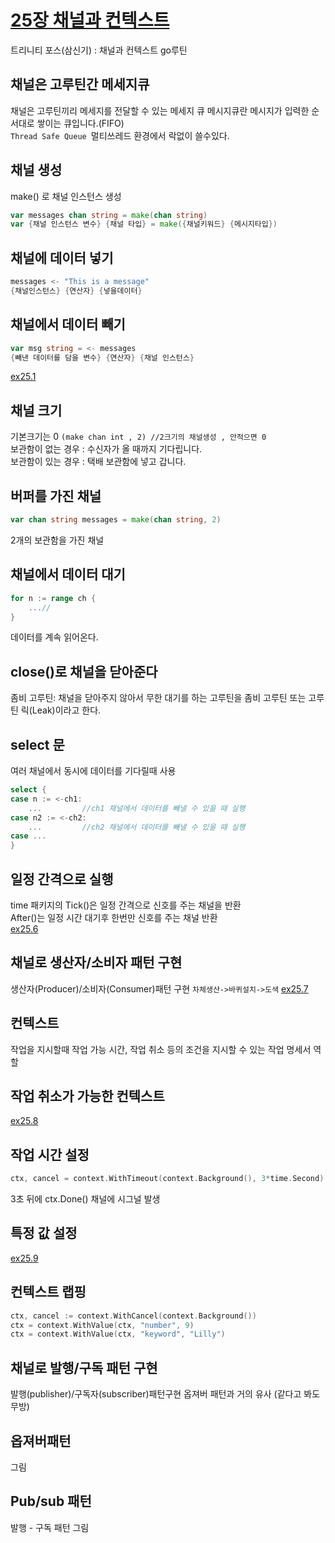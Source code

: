 # [25장 채널과 컨텍스트](https://www.youtube.com/watch?v=F6T9x-M7GNE&t=2940s)
트리니티 포스(삼신기) : 채널과 컨텍스트 go루틴

## 채널은 고루틴간 메세지큐
채널은 고루틴끼리 메세지를 전달할 수 있는 메세지 큐 
메시지큐란 메시지가 입력한 순서대로 쌓이는 큐입니다.(FIFO)  
`Thread Safe Queue `멀티쓰레드 환경에서 락없이 쓸수있다.

## 채널 생성
make() 로 채널 인스턴스 생성
```go
var messages chan string = make(chan string)
var {채널 인스턴스 변수} {채널 타입} = make({채널키워드} {메시지타입})
```

## 채널에 데이터 넣기
```go
messages <- "This is a message"
{채널인스턴스} {연산자} {넣을데이터}
```
## 채널에서 데이터 빼기
```go 
var msg string = <- messages
{빼낸 데이터를 담을 변수} {연산자} {채널 인스턴스}
```
[ex25.1](ex25.1.go)
## 채널 크기
기본크기는 0 `(make chan int , 2) //2크기의 채널생성 , 안적으면 0`  
보관함이 없는 경우 : 수신자가 올 때까지 기다립니다.  
보관함이 있는 경우 : 택배 보관함에 넣고 갑니다.
## 버퍼를 가진 채널
```go
var chan string messages = make(chan string, 2)
```
2개의 보관함을 가진 채널
## 채널에서 데이터 대기
```go
for n := range ch {
	...//
}
```
데이터를 계속 읽어온다.
## close()로 채널을 닫아준다
좀비 고루틴: 채널을 닫아주지 않아서 무한 대기를 하는 고루틴을 좀비 고루틴 또는 고루틴 릭(Leak)이라고 한다.

## select 문
여러 채널에서 동시에 데이터를 기다릴때 사용
```go
select {
case n := <-ch1:
	...         //ch1 채널에서 데이터를 빼낼 수 있을 때 실행
case n2 := <-ch2:
	...         //ch2 채널에서 데이터를 빼낼 수 있을 때 실행
case ...
}
```
## 일정 간격으로 실행
time 패키지의 Tick()은 일정 간격으로 신호를 주는 채널을 반환  
After()는 일정 시간 대기후 한번만 신호를 주는 채널 반환  
[ex25.6](ex25.6.go)

## 채널로 생산자/소비자 패턴 구현
생산자(Producer)/소비자(Consumer)패턴 구현
`차체생산->바퀴설치->도색`
[ex25.7](ex25.7.go)

## 컨텍스트
작업을 지시할때 작업 가능 시간, 작업 취소 등의 조건을 지시할 수 있는 작업 명세서 역할
## 작업 취소가 가능한 컨텍스트
[ex25.8](ex25.8.go)
## 작업 시간 설정
```go
ctx, cancel = context.WithTimeout(context.Background(), 3*time.Second)
```
3초 뒤에 ctx.Done() 채널에 시그널 발생
## 특정 값 설정
[ex25.9](ex25.9.go)
## 컨텍스트 랩핑
```go
ctx, cancel := context.WithCancel(context.Background())
ctx = context.WithValue(ctx, "number", 9)
ctx = context.WithValue(ctx, "keyword", "Lilly")
```

## 채널로 발행/구독 패턴 구현
발행(publisher)/구독자(subscriber)패턴구현
옵져버 패턴과 거의 유사 (같다고 봐도 무방)

## 옵져버패턴
그림
## Pub/sub 패턴
발행 - 구독 패턴
그림

